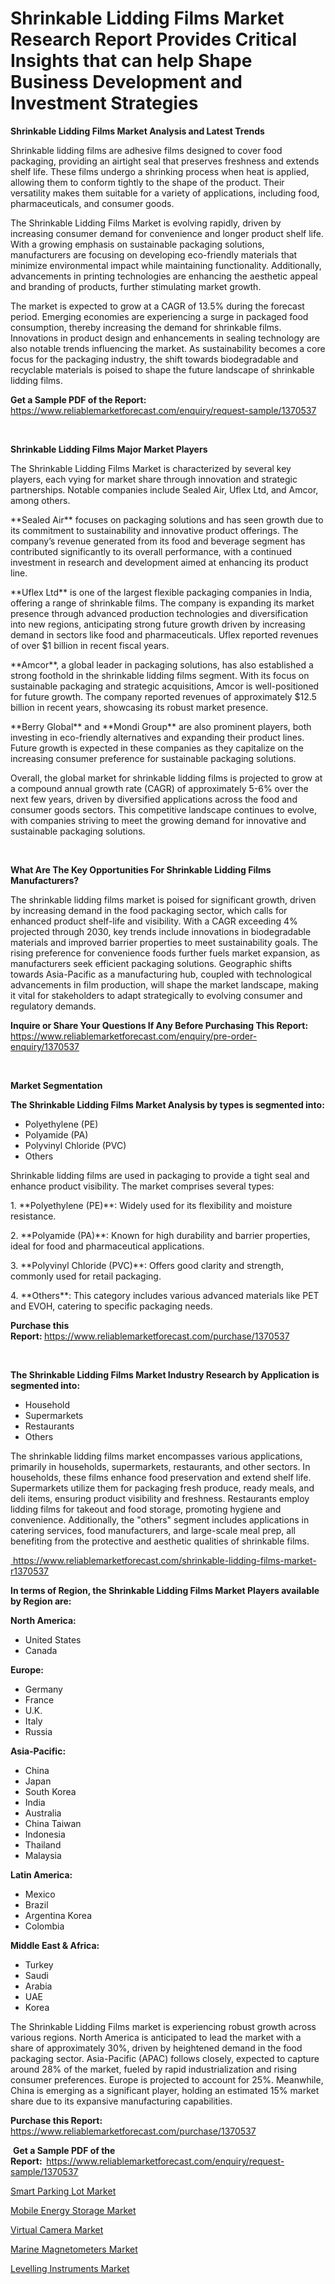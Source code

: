 <p><h1>Shrinkable Lidding Films Market Research Report Provides Critical Insights that can help Shape Business Development and Investment Strategies</h1></p><p><strong>Shrinkable Lidding Films Market Analysis and Latest Trends</strong></p>
<p><p>Shrinkable lidding films are adhesive films designed to cover food packaging, providing an airtight seal that preserves freshness and extends shelf life. These films undergo a shrinking process when heat is applied, allowing them to conform tightly to the shape of the product. Their versatility makes them suitable for a variety of applications, including food, pharmaceuticals, and consumer goods.</p><p>The Shrinkable Lidding Films Market is evolving rapidly, driven by increasing consumer demand for convenience and longer product shelf life. With a growing emphasis on sustainable packaging solutions, manufacturers are focusing on developing eco-friendly materials that minimize environmental impact while maintaining functionality. Additionally, advancements in printing technologies are enhancing the aesthetic appeal and branding of products, further stimulating market growth.</p><p>The market is expected to grow at a CAGR of 13.5% during the forecast period. Emerging economies are experiencing a surge in packaged food consumption, thereby increasing the demand for shrinkable films. Innovations in product design and enhancements in sealing technology are also notable trends influencing the market. As sustainability becomes a core focus for the packaging industry, the shift towards biodegradable and recyclable materials is poised to shape the future landscape of shrinkable lidding films.</p></p>
<p><strong>Get a Sample PDF of the Report:&nbsp;</strong> <a href="https://www.reliablemarketforecast.com/enquiry/request-sample/1370537?utm_campaign=1140&utm_medium=2&utm_source=Github&utm_content=ia&utm_term=17112024&utm_id=shrinkable-lidding-films">https://www.reliablemarketforecast.com/enquiry/request-sample/1370537</a></p>
<p>&nbsp;</p>
<p><strong>Shrinkable Lidding Films Major Market Players</strong></p>
<p><p>The Shrinkable Lidding Films Market is characterized by several key players, each vying for market share through innovation and strategic partnerships. Notable companies include Sealed Air, Uflex Ltd, and Amcor, among others.</p><p>**Sealed Air** focuses on packaging solutions and has seen growth due to its commitment to sustainability and innovative product offerings. The company’s revenue generated from its food and beverage segment has contributed significantly to its overall performance, with a continued investment in research and development aimed at enhancing its product line.</p><p>**Uflex Ltd** is one of the largest flexible packaging companies in India, offering a range of shrinkable films. The company is expanding its market presence through advanced production technologies and diversification into new regions, anticipating strong future growth driven by increasing demand in sectors like food and pharmaceuticals. Uflex reported revenues of over $1 billion in recent fiscal years.</p><p>**Amcor**, a global leader in packaging solutions, has also established a strong foothold in the shrinkable lidding films segment. With its focus on sustainable packaging and strategic acquisitions, Amcor is well-positioned for future growth. The company reported revenues of approximately $12.5 billion in recent years, showcasing its robust market presence.</p><p>**Berry Global** and **Mondi Group** are also prominent players, both investing in eco-friendly alternatives and expanding their product lines. Future growth is expected in these companies as they capitalize on the increasing consumer preference for sustainable packaging solutions.</p><p>Overall, the global market for shrinkable lidding films is projected to grow at a compound annual growth rate (CAGR) of approximately 5-6% over the next few years, driven by diversified applications across the food and consumer goods sectors. This competitive landscape continues to evolve, with companies striving to meet the growing demand for innovative and sustainable packaging solutions.</p></p>
<p>&nbsp;</p>
<p><strong>What Are The Key Opportunities For Shrinkable Lidding Films Manufacturers?</strong></p>
<p><p>The shrinkable lidding films market is poised for significant growth, driven by increasing demand in the food packaging sector, which calls for enhanced product shelf-life and visibility. With a CAGR exceeding 4% projected through 2030, key trends include innovations in biodegradable materials and improved barrier properties to meet sustainability goals. The rising preference for convenience foods further fuels market expansion, as manufacturers seek efficient packaging solutions. Geographic shifts towards Asia-Pacific as a manufacturing hub, coupled with technological advancements in film production, will shape the market landscape, making it vital for stakeholders to adapt strategically to evolving consumer and regulatory demands.</p></p>
<p><strong>Inquire or Share Your Questions If Any Before Purchasing This Report:</strong> <a href="https://www.reliablemarketforecast.com/enquiry/pre-order-enquiry/1370537?utm_campaign=1140&utm_medium=2&utm_source=Github&utm_content=ia&utm_term=17112024&utm_id=shrinkable-lidding-films">https://www.reliablemarketforecast.com/enquiry/pre-order-enquiry/1370537</a></p>
<p>&nbsp;</p>
<p><strong>Market Segmentation</strong></p>
<p><strong>The Shrinkable Lidding Films Market Analysis by types is segmented into:</strong></p>
<p><ul><li>Polyethylene (PE)</li><li>Polyamide (PA)</li><li>Polyvinyl Chloride (PVC)</li><li>Others</li></ul></p>
<p><p>Shrinkable lidding films are used in packaging to provide a tight seal and enhance product visibility. The market comprises several types: </p><p>1. **Polyethylene (PE)**: Widely used for its flexibility and moisture resistance. </p><p>2. **Polyamide (PA)**: Known for high durability and barrier properties, ideal for food and pharmaceutical applications. </p><p>3. **Polyvinyl Chloride (PVC)**: Offers good clarity and strength, commonly used for retail packaging. </p><p>4. **Others**: This category includes various advanced materials like PET and EVOH, catering to specific packaging needs.</p></p>
<p><strong>Purchase this Report:&nbsp;</strong><a href="https://www.reliablemarketforecast.com/purchase/1370537?utm_campaign=1140&utm_medium=2&utm_source=Github&utm_content=ia&utm_term=17112024&utm_id=shrinkable-lidding-films">https://www.reliablemarketforecast.com/purchase/1370537</a></p>
<p>&nbsp;</p>
<p><strong>The Shrinkable Lidding Films Market Industry Research by Application is segmented into:</strong></p>
<p><ul><li>Household</li><li>Supermarkets</li><li>Restaurants</li><li>Others</li></ul></p>
<p><p>The shrinkable lidding films market encompasses various applications, primarily in households, supermarkets, restaurants, and other sectors. In households, these films enhance food preservation and extend shelf life. Supermarkets utilize them for packaging fresh produce, ready meals, and deli items, ensuring product visibility and freshness. Restaurants employ lidding films for takeout and food storage, promoting hygiene and convenience. Additionally, the "others" segment includes applications in catering services, food manufacturers, and large-scale meal prep, all benefiting from the protective and aesthetic qualities of shrinkable films.</p></p>
<p><a href="https://www.reliablemarketforecast.com/shrinkable-lidding-films-market-r1370537?utm_campaign=1140&utm_medium=2&utm_source=Github&utm_content=ia&utm_term=17112024&utm_id=shrinkable-lidding-films">&nbsp;https://www.reliablemarketforecast.com/shrinkable-lidding-films-market-r1370537</a></p>
<p><strong>In terms of Region, the Shrinkable Lidding Films Market Players available by Region are:</strong></p>
<p>
    <p> <strong> North America: </strong>
        <ul>
            <li>United States</li>
            <li>Canada</li>
        </ul>
        </p> 
    <p> <strong> Europe: </strong>
        <ul>
            <li>Germany</li>
            <li>France</li>
            <li>U.K.</li>
            <li>Italy</li>
            <li>Russia</li>
        </ul>
        </p> 
    <p> <strong> Asia-Pacific: </strong>
        <ul>
            <li>China</li>
            <li>Japan</li>
            <li>South Korea</li>
            <li>India</li>
            <li>Australia</li>
            <li>China Taiwan</li>
            <li>Indonesia</li>
            <li>Thailand</li>
            <li>Malaysia</li>
        </ul>
        </p> 
    <p> <strong> Latin America: </strong>
        <ul>
            <li>Mexico</li>
            <li>Brazil</li>
            <li>Argentina Korea</li>
            <li>Colombia</li>
        </ul>
        </p> 
    <p> <strong> Middle East & Africa: </strong>
        <ul>
            <li>Turkey</li>
            <li>Saudi</li>
            <li>Arabia</li>
            <li>UAE</li>
            <li>Korea</li>
        </ul>
    </p>
    </p>
<p><p>The Shrinkable Lidding Films market is experiencing robust growth across various regions. North America is anticipated to lead the market with a share of approximately 30%, driven by heightened demand in the food packaging sector. Asia-Pacific (APAC) follows closely, expected to capture around 28% of the market, fueled by rapid industrialization and rising consumer preferences. Europe is projected to account for 25%. Meanwhile, China is emerging as a significant player, holding an estimated 15% market share due to its expansive manufacturing capabilities.</p></p>
<p><strong>Purchase this Report: </strong><a href="https://www.reliablemarketforecast.com/purchase/1370537?utm_campaign=1140&utm_medium=2&utm_source=Github&utm_content=ia&utm_term=17112024&utm_id=shrinkable-lidding-films">https://www.reliablemarketforecast.com/purchase/1370537</a></p>
<p>&nbsp;<strong>Get a Sample PDF of the Report:&nbsp;&nbsp;</strong><a href="https://www.reliablemarketforecast.com/enquiry/request-sample/1370537?utm_campaign=1140&utm_medium=2&utm_source=Github&utm_content=ia&utm_term=17112024&utm_id=shrinkable-lidding-films">https://www.reliablemarketforecast.com/enquiry/request-sample/1370537</a></p>
<p><strong></strong></p>
<p><p><a href="https://issuu.com/reportprime-2/docs/smart-parking-lot-market-size-2030._e3cb249185abde?utm_campaign=1140&utm_medium=2&utm_source=Github&utm_content=ia&utm_term=17112024&utm_id=shrinkable-lidding-films">Smart Parking Lot Market</a></p><p><a href="https://issuu.com/reportprime-2/docs/mobile-energy-storage-market-size-2_819a5fc000acab?utm_campaign=1140&utm_medium=2&utm_source=Github&utm_content=ia&utm_term=17112024&utm_id=shrinkable-lidding-films">Mobile Energy Storage Market</a></p><p><a href="https://www.linkedin.com/pulse/global-virtual-camera-market-sector2024-2031-metrics-strategic-caetc?utm_campaign=1140&utm_medium=2&utm_source=Github&utm_content=ia&utm_term=17112024&utm_id=shrinkable-lidding-films">Virtual Camera Market</a></p><p><a href="https://www.linkedin.com/pulse/marine-magnetometers-market-size-status-forecast-2024-2031-3pxsc?utm_campaign=1140&utm_medium=2&utm_source=Github&utm_content=ia&utm_term=17112024&utm_id=shrinkable-lidding-films">Marine Magnetometers Market</a></p><p><a href="https://www.linkedin.com/pulse/emerging-technologies-reshaping-levelling-instruments-market-uztyc?utm_campaign=1140&utm_medium=2&utm_source=Github&utm_content=ia&utm_term=17112024&utm_id=shrinkable-lidding-films">Levelling Instruments Market</a></p></p>